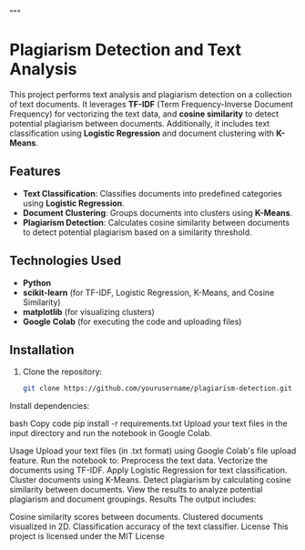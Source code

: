 """
# Plagiarism Detection and Text Analysis

This project performs text analysis and plagiarism detection on a collection of text documents. It leverages **TF-IDF** (Term Frequency-Inverse Document Frequency) for vectorizing the text data, and **cosine similarity** to detect potential plagiarism between documents. Additionally, it includes text classification using **Logistic Regression** and document clustering with **K-Means**.

## Features

- **Text Classification**: Classifies documents into predefined categories using **Logistic Regression**.
- **Document Clustering**: Groups documents into clusters using **K-Means**.
- **Plagiarism Detection**: Calculates cosine similarity between documents to detect potential plagiarism based on a similarity threshold.
  
## Technologies Used

- **Python**
- **scikit-learn** (for TF-IDF, Logistic Regression, K-Means, and Cosine Similarity)
- **matplotlib** (for visualizing clusters)
- **Google Colab** (for executing the code and uploading files)

## Installation

1. Clone the repository:
   ```bash
   git clone https://github.com/yourusername/plagiarism-detection.git
Install dependencies:

bash
Copy code
pip install -r requirements.txt
Upload your text files in the input directory and run the notebook in Google Colab.

Usage
Upload your text files (in .txt format) using Google Colab's file upload feature.
Run the notebook to:
Preprocess the text data.
Vectorize the documents using TF-IDF.
Apply Logistic Regression for text classification.
Cluster documents using K-Means.
Detect plagiarism by calculating cosine similarity between documents.
View the results to analyze potential plagiarism and document groupings.
Results
The output includes:

Cosine similarity scores between documents.
Clustered documents visualized in 2D.
Classification accuracy of the text classifier.
License
This project is licensed under the MIT License 
